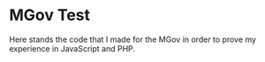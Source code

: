 # MGov Test
Here stands the code that I made for the MGov in order to prove my experience in JavaScript and PHP.
